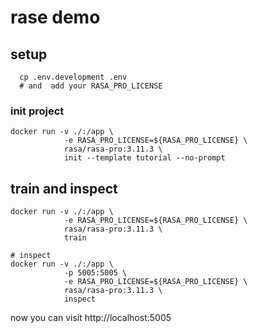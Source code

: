 # rase demo


## setup

```
  cp .env.development .env
  # and  add your RASA_PRO_LICENSE
```

### init project

```
docker run -v ./:/app \
            -e RASA_PRO_LICENSE=${RASA_PRO_LICENSE} \
            rasa/rasa-pro:3.11.3 \
            init --template tutorial --no-prompt

```

## train and inspect

```
docker run -v ./:/app \
            -e RASA_PRO_LICENSE=${RASA_PRO_LICENSE} \
            rasa/rasa-pro:3.11.3 \
            train

# inspect
docker run -v ./:/app \
            -p 5005:5005 \
            -e RASA_PRO_LICENSE=${RASA_PRO_LICENSE} \
            rasa/rasa-pro:3.11.3 \
            inspect
```

now you can visit http://localhost:5005
